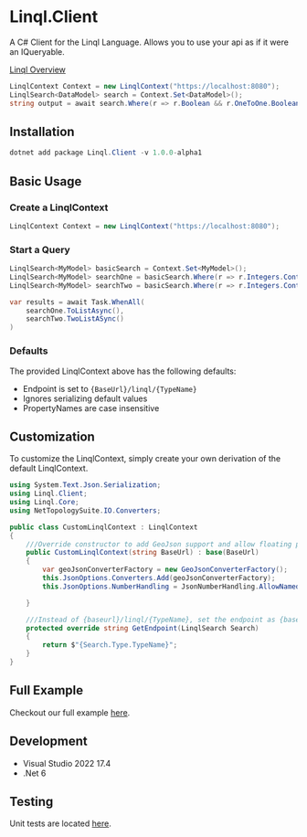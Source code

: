 # Linql.Client

A C# Client for the Linql Language.  Allows you to use your api as if it were an IQueryable. 

[Linql Overview](https://github.com/LinqlLang/Linql)

```cs
LinqlContext Context = new LinqlContext("https://localhost:8080");
LinqlSearch<DataModel> search = Context.Set<DataModel>();
string output = await search.Where(r => r.Boolean && r.OneToOne.Boolean).ToListAsync();
```

## Installation

```powershell
dotnet add package Linql.Client -v 1.0.0-alpha1
```

## Basic Usage

### Create a LinqlContext

```cs
LinqlContext Context = new LinqlContext("https://localhost:8080");
```

### Start a Query

```cs
LinqlSearch<MyModel> basicSearch = Context.Set<MyModel>();
LinqlSearch<MyModel> searchOne = basicSearch.Where(r => r.Integers.Contains(1));
LinqlSearch<MyModel> searchTwo = basicSearch.Where(r => r.Integers.Contains(2));

var results = await Task.WhenAll(
    searchOne.ToListAsync(),
    searchTwo.TwoListASync()
)
```

### Defaults 

The provided LinqlContext above has the following defaults: 

- Endpoint is set to `{BaseUrl}/linql/{TypeName}`
- Ignores serializing default values
- PropertyNames are case insensitive 


## Customization 

To customize the LinqlContext, simply create your own derivation of the default LinqlContext.

```cs
using System.Text.Json.Serialization;
using Linql.Client;
using Linql.Core;
using NetTopologySuite.IO.Converters;

public class CustomLinqlContext : LinqlContext
{
    ///Override constructor to add GeoJson support and allow floating point literals. 
    public CustomLinqlContext(string BaseUrl) : base(BaseUrl)
    {
        var geoJsonConverterFactory = new GeoJsonConverterFactory();
        this.JsonOptions.Converters.Add(geoJsonConverterFactory);
        this.JsonOptions.NumberHandling = JsonNumberHandling.AllowNamedFloatingPointLiterals;

    }

    ///Instead of {baseurl}/linql/{TypeName}, set the endpoint as {baseurl}/TypeName
    protected override string GetEndpoint(LinqlSearch Search)
    {
        return $"{Search.Type.TypeName}";
    }
}
```

## Full Example

Checkout our full example [here](https://github.com/LinqlLang/CSharp.Linql.Examples).

## Development 

- Visual Studio 2022 17.4
- .Net 6

## Testing 

Unit tests are located [here](./Linql.Client.Test/).